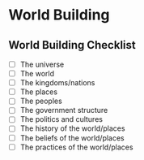 # World Building

## World Building Checklist
- [ ] The universe 
- [ ] The world 
- [ ] The kingdoms/nations 
- [ ] The places
- [ ] The peoples 
- [ ] The government structure
- [ ] The politics and cultures
- [ ] The history of the world/places
- [ ] The beliefs of the world/places
- [ ] The practices of the world/places
